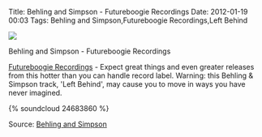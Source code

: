 Title: Behling and Simpson - Futureboogie Recordings
Date: 2012-01-19 00:03
Tags: Behling and Simpson,Futureboogie Recordings,Left Behind

![](/images/BehlingAndSimpsonLeftBehind.jpg)

Behling and Simpson - Futureboogie Recordings

[Futureboogie Recordings](http://www.futureboogie.com/) - Expect great
things and even greater releases from this hotter than you can handle
record label. Warning: this Behling & Simpson track, 'Left Behind',
may cause you to move in ways you have never imagined.

{% soundcloud 24683860 %}

Source:
[Behling and Simpson](http://www.futureboogie.com/artists/behling-and-simpson)
